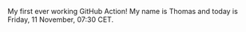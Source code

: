 My first ever working GitHub Action!
My name is Thomas and today is Friday, 11 November, 07:30 CET. 
